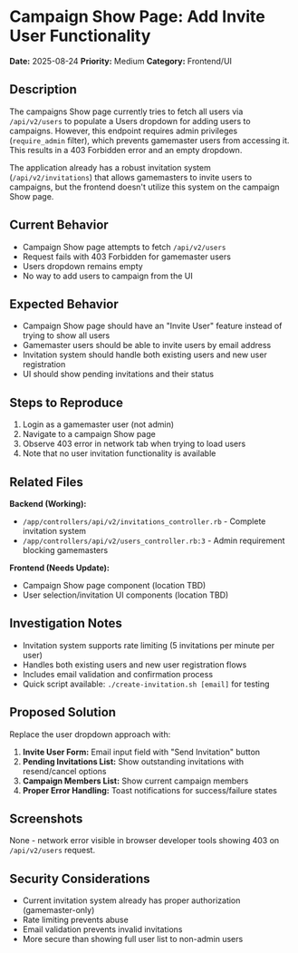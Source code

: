 # Campaign Show Page: Add Invite User Functionality

**Date:** 2025-08-24
**Priority:** Medium
**Category:** Frontend/UI

## Description

The campaigns Show page currently tries to fetch all users via `/api/v2/users` to populate a Users dropdown for adding users to campaigns. However, this endpoint requires admin privileges (`require_admin` filter), which prevents gamemaster users from accessing it. This results in a 403 Forbidden error and an empty dropdown.

The application already has a robust invitation system (`/api/v2/invitations`) that allows gamemasters to invite users to campaigns, but the frontend doesn't utilize this system on the campaign Show page.

## Current Behavior

- Campaign Show page attempts to fetch `/api/v2/users` 
- Request fails with 403 Forbidden for gamemaster users
- Users dropdown remains empty
- No way to add users to campaign from the UI

## Expected Behavior

- Campaign Show page should have an "Invite User" feature instead of trying to show all users
- Gamemaster users should be able to invite users by email address
- Invitation system should handle both existing users and new user registration
- UI should show pending invitations and their status

## Steps to Reproduce

1. Login as a gamemaster user (not admin)
2. Navigate to a campaign Show page
3. Observe 403 error in network tab when trying to load users
4. Note that no user invitation functionality is available

## Related Files

**Backend (Working):**
- `/app/controllers/api/v2/invitations_controller.rb` - Complete invitation system
- `/app/controllers/api/v2/users_controller.rb:3` - Admin requirement blocking gamemasters

**Frontend (Needs Update):**
- Campaign Show page component (location TBD)
- User selection/invitation UI components (location TBD)

## Investigation Notes

- Invitation system supports rate limiting (5 invitations per minute per user)
- Handles both existing users and new user registration flows
- Includes email validation and confirmation process
- Quick script available: `./create-invitation.sh [email]` for testing

## Proposed Solution

Replace the user dropdown approach with:

1. **Invite User Form:** Email input field with "Send Invitation" button
2. **Pending Invitations List:** Show outstanding invitations with resend/cancel options
3. **Campaign Members List:** Show current campaign members
4. **Proper Error Handling:** Toast notifications for success/failure states

## Screenshots

None - network error visible in browser developer tools showing 403 on `/api/v2/users` request.

## Security Considerations

- Current invitation system already has proper authorization (gamemaster-only)
- Rate limiting prevents abuse
- Email validation prevents invalid invitations
- More secure than showing full user list to non-admin users
